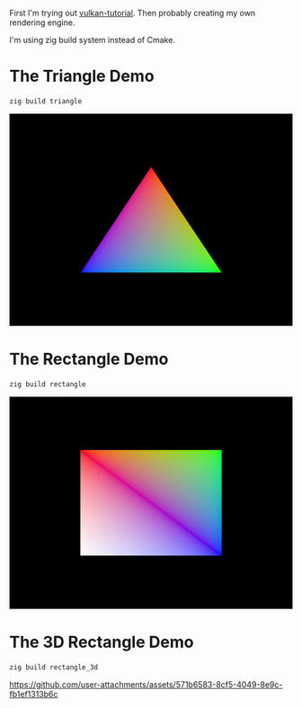 First I'm trying out [vulkan-tutorial](https://vulkan-tutorial.com/).
Then probably creating my own rendering engine.

I'm using zig build system instead of Cmake.

# The Triangle Demo
```bash
zig build triangle
```
![The Triangle](https://github.com/ArmanLK/vulkman/blob/master/triangle.png)

# The Rectangle Demo
```bash
zig build rectangle
```
![The Rectangle](https://github.com/ArmanLK/vulkman/blob/master/rectangle.png)

# The 3D Rectangle Demo
```bash
zig build rectangle_3d
```
https://github.com/user-attachments/assets/571b6583-8cf5-4049-8e9c-fb1ef1313b6c
